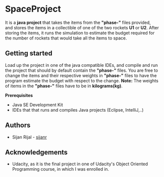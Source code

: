 # SpaceProject
It is a **java project** that takes the items from the **"phase-"** files provided, and stores the items in a collectible of one of the two rockets **U1** or **U2**. After storing the items, it runs the simulation to estimate the budget required for the number of rockets that would take all the items to space.

## Getting started
Load up the project in one of the java compatible IDEs, and compile and run the project that should by default contain the **"phase-"** files. You are free to change the items and their respective weights in **"phase-"** files to have the program estimate the budget with respect to the change.
**Note:** The weights of items in the **"phase-"** files have to be in **kilograms(kg)**.

**Prerequisites**
  - Java SE Development Kit
  - IDEs that that runs and compiles Java projects (Eclipse, IntelliJ,..)
  
## Authors
  * Sijan Rijal - [sijanr](https://github.com/sijanr)

## Acknowledgements
  - Udacity, as it is the final project in one of Udacity's Object Oriented Programming course, in which I was enrolled in.
